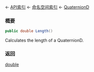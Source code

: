 ← [API索引](Api-Index) ← [命名空间索引](Namespace-Index) ← [QuaternionD](VRageMath.QuaternionD)

### 概要

```csharp
public double Length()
```

Calculates the length of a QuaternionD.

### 返回

[double](https://docs.microsoft.com/en-us/dotnet/api/System.Double?view=netframework-4.6)

